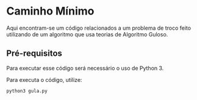 # Caminho Mínimo
Aqui encontram-se um código relacionados a um problema de troco feito utilizando de um algoritmo que usa teorias de Algoritmo Guloso.

## Pré-requisitos
Para executar esse código será necessário o uso de Python 3.

Para executa o código, utilize:

    python3 gula.py
